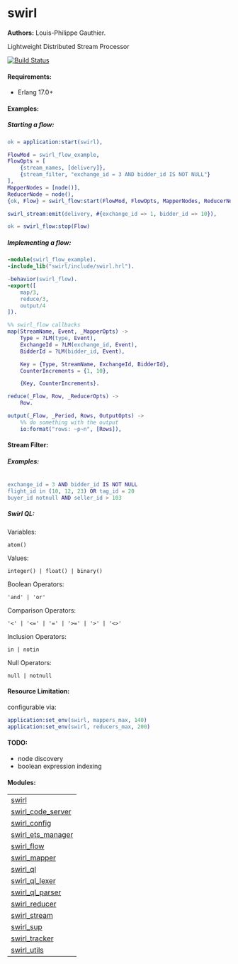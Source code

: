 

# swirl #

__Authors:__ Louis-Philippe Gauthier.

Lightweight Distributed Stream Processor

[![Build Status](https://travis-ci.org/lpgauth/swirl.svg?branch=master)](https://travis-ci.org/lpgauth/swirl)

#### Requirements: ####
- Erlang 17.0+

#### Examples: ####

##### Starting a flow: #####

```erlang
ok = application:start(swirl),

FlowMod = swirl_flow_example,
FlowOpts = [
    {stream_names, [delivery]},
    {stream_filter, "exchange_id = 3 AND bidder_id IS NOT NULL"}
],
MapperNodes = [node()],
ReducerNode = node(),
{ok, Flow} = swirl_flow:start(FlowMod, FlowOpts, MapperNodes, ReducerNode),

swirl_stream:emit(delivery, #{exchange_id => 1, bidder_id => 10}),

ok = swirl_flow:stop(Flow)
```

##### Implementing a flow: #####

```erlang
-module(swirl_flow_example).
-include_lib("swirl/include/swirl.hrl").

-behavior(swirl_flow).
-export([
    map/3,
    reduce/3,
    output/4
]).

%% swirl_flow callbacks
map(StreamName, Event, _MapperOpts) ->
    Type = ?LM(type, Event),
    ExchangeId = ?LM(exchange_id, Event),
    BidderId = ?LM(bidder_id, Event),

    Key = {Type, StreamName, ExchangeId, BidderId},
    CounterIncrements = {1, 10},

    {Key, CounterIncrements}.

reduce(_Flow, Row, _ReducerOpts) ->
    Row.

output(_Flow, _Period, Rows, OutputOpts) ->
    %% do something with the output
    io:format("rows: ~p~n", [Rows]),
```

#### Stream Filter: ####
##### Examples: #####

```erlang

exchange_id = 3 AND bidder_id IS NOT NULL
flight_id in (10, 12, 23) OR tag_id = 20
buyer_id notnull AND seller_id > 103
```
##### Swirl QL: #####
Variables:

```
atom()
```
Values:

```
integer() | float() | binary()
```
Boolean Operators:

```
'and' | 'or'
```
Comparison Operators:

```
'<' | '<=' | '=' | '>=' | '>' | '<>'
```
Inclusion Operators:

```
in | notin
```
Null Operators:

```
null | notnull
```

#### Resource Limitation: ####

configurable via:

```erlang
application:set_env(swirl, mappers_max, 140)
application:set_env(swirl, reducers_max, 200)
```

#### TODO: ####
- node discovery
- boolean expression indexing


#### Modules: ####


<table width="100%" border="0" summary="list of modules">
<tr><td><a href="swirl.md" class="module">swirl</a></td></tr>
<tr><td><a href="swirl_code_server.md" class="module">swirl_code_server</a></td></tr>
<tr><td><a href="swirl_config.md" class="module">swirl_config</a></td></tr>
<tr><td><a href="swirl_ets_manager.md" class="module">swirl_ets_manager</a></td></tr>
<tr><td><a href="swirl_flow.md" class="module">swirl_flow</a></td></tr>
<tr><td><a href="swirl_mapper.md" class="module">swirl_mapper</a></td></tr>
<tr><td><a href="swirl_ql.md" class="module">swirl_ql</a></td></tr>
<tr><td><a href="swirl_ql_lexer.md" class="module">swirl_ql_lexer</a></td></tr>
<tr><td><a href="swirl_ql_parser.md" class="module">swirl_ql_parser</a></td></tr>
<tr><td><a href="swirl_reducer.md" class="module">swirl_reducer</a></td></tr>
<tr><td><a href="swirl_stream.md" class="module">swirl_stream</a></td></tr>
<tr><td><a href="swirl_sup.md" class="module">swirl_sup</a></td></tr>
<tr><td><a href="swirl_tracker.md" class="module">swirl_tracker</a></td></tr>
<tr><td><a href="swirl_utils.md" class="module">swirl_utils</a></td></tr></table>


